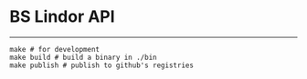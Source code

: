 # BS Lindor API

---

```
make # for development
make build # build a binary in ./bin
make publish # publish to github's registries
```


